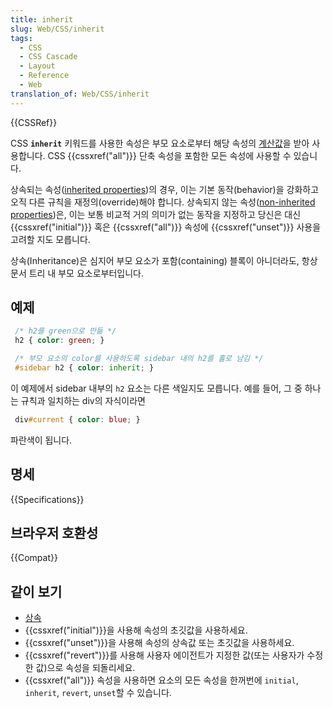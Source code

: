```yaml
---
title: inherit
slug: Web/CSS/inherit
tags:
  - CSS
  - CSS Cascade
  - Layout
  - Reference
  - Web
translation_of: Web/CSS/inherit
---
```


{{CSSRef}}

CSS **`inherit`** 키워드를 사용한 속성은 부모 요소로부터 해당 속성의 [계산값](/ko/docs/Web/CSS/computed_value)을 받아 사용합니다. CSS {{cssxref("all")}} 단축 속성을 포함한 모든 속성에 사용할 수 있습니다.

상속되는 속성([inherited properties](/en/CSS/inheritance))의 경우, 이는 기본 동작(behavior)을 강화하고 오직 다른 규칙을 재정의(override)해야 합니다. 상속되지 않는 속성([non-inherited properties](/en/CSS/inheritance))은, 이는 보통 비교적 거의 의미가 없는 동작을 지정하고 당신은 대신 {{cssxref("initial")}} 혹은 {{cssxref("all")}} 속성에 {{cssxref("unset")}} 사용을 고려할 지도 모릅니다.

상속(Inheritance)은 심지어 부모 요소가 포함(containing) 블록이 아니더라도, 항상 문서 트리 내 부모 요소로부터입니다.

## 예제

```css
 /* h2를 green으로 만듦 */
 h2 { color: green; }

 /* 부모 요소의 color를 사용하도록 sidebar 내의 h2를 홀로 남김 */
 #sidebar h2 { color: inherit; }
```

이 예제에서 sidebar 내부의 `h2` 요소는 다른 색일지도 모릅니다. 예를 들어, 그 중 하나는 규칙과 일치하는 div의 자식이라면

```css
 div#current { color: blue; }
```

파란색이 됩니다.

## 명세

{{Specifications}}

## 브라우저 호환성

{{Compat}}

## 같이 보기

- [상속](/ko/docs/Web/CSS/inheritance)
- {{cssxref("initial")}}을 사용해 속성의 초깃값을 사용하세요.
- {{cssxref("unset")}}을 사용해 속성의 상속값 또는 초깃값을 사용하세요.
- {{cssxref("revert")}}를 사용해 사용자 에이전트가 지정한 값(또는 사용자가 수정한 값)으로 속성을 되돌리세요.
- {{cssxref("all")}} 속성을 사용하면 요소의 모든 속성을 한꺼번에 `initial`, `inherit`, `revert`, `unset`할 수 있습니다.
